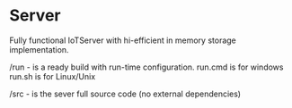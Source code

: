 # Server

Fully functional IoTServer with hi-efficient in memory storage implementation.

/run - is a ready build with run-time configuration. 
run.cmd is for windows
run.sh is for Linux/Unix 

/src - is the sever full source code (no external dependencies)
